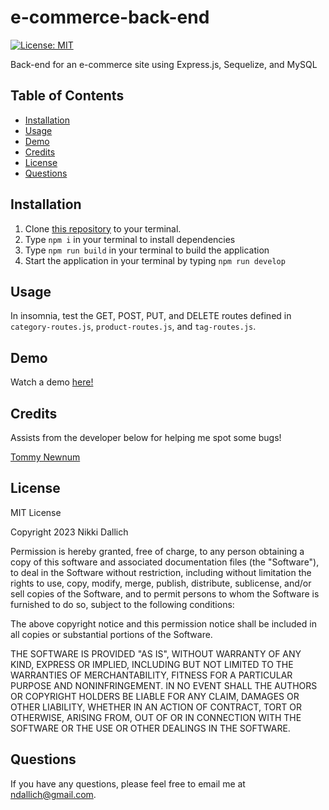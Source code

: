 # e-commerce-back-end

[![License: MIT](https://img.shields.io/badge/License-MIT-yellow.svg)](https://opensource.org/licenses/MIT)

Back-end for an e-commerce site using Express.js, Sequelize, and MySQL 

## Table of Contents

- [Installation](#installation)
- [Usage](#usage)
- [Demo](#demo)
- [Credits](#credits)
- [License](#license)
- [Questions](#questions)

## Installation

1. Clone [this repository](https://github.com/ndallich1/e-commerce-back-end) to your terminal.
2. Type `npm i` in your terminal to install dependencies
3. Type `npm run build` in your terminal to build the application
4. Start the application in your terminal by typing `npm run develop`

## Usage

In insomnia, test the GET, POST, PUT, and DELETE routes defined in `category-routes.js`, `product-routes.js`, and `tag-routes.js`.

## Demo 

Watch a demo [here!](https://watch.screencastify.com/v/BPaRtNykONGQN2g9fc38)

## Credits

Assists from the developer below for helping me spot some bugs!

[Tommy Newnum](https://github.com/tnewnum)

## License

MIT License

Copyright 2023 Nikki Dallich

Permission is hereby granted, free of charge, to any person obtaining a copy of this software and associated documentation files (the "Software"), to deal in the Software without restriction, including without limitation the rights to use, copy, modify, merge, publish, distribute, sublicense, and/or sell copies of the Software, and to permit persons to whom the Software is furnished to do so, subject to the following conditions:

The above copyright notice and this permission notice shall be included in all copies or substantial portions of the Software.

THE SOFTWARE IS PROVIDED "AS IS", WITHOUT WARRANTY OF ANY KIND, EXPRESS OR IMPLIED, INCLUDING BUT NOT LIMITED TO THE WARRANTIES OF MERCHANTABILITY, FITNESS FOR A PARTICULAR PURPOSE AND NONINFRINGEMENT. IN NO EVENT SHALL THE AUTHORS OR COPYRIGHT HOLDERS BE LIABLE FOR ANY CLAIM, DAMAGES OR OTHER LIABILITY, WHETHER IN AN ACTION OF CONTRACT, TORT OR OTHERWISE, ARISING FROM, OUT OF OR IN CONNECTION WITH THE SOFTWARE OR THE USE OR OTHER DEALINGS IN THE SOFTWARE.

## Questions

If you have any questions, please feel free to email me at ndallich@gmail.com.
